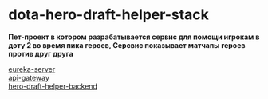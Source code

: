 # dota-hero-draft-helper-stack

**Пет-проект в котором разрабатывается сервис для помощи игрокам в доту 2 во время пика героев, Серсвис показывает матчапы героев против друг друга**



[eureka-server](https://github.com/st1nkos/eureka-server) <br />
[api-gateway](https://github.com/st1nkos/api-gateway) <br />
[hero-draft-helper-backend](https://github.com/st1nkos/hero-draft-helper-backend) <br />
